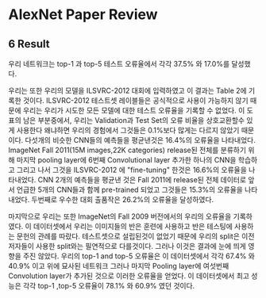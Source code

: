 # AlexNet Paper Review

## 6 Result
우리 네트워크는 top-1 과 top-5 테스트 오류율에서 각각 37.5% 와 17.0%를 달성했다.

우리는 또한 우리의 모델을 ILSVRC-2012 대회에 입력하였고 이 결과는 Table 2에 기록한 것이다.
ILSVRC-2012 테스트셋 레이블들은 공식적으로 사용이 가능하지 않기 때문에 우리는 우리가 시도한 모든 모델에 대한 테스트 오류율을 기록할 수 없었다.
이 도표의 남은 부분중에서, 우리는 Validation과 Test Set의 오류 비율을 상호교환할수 있게 사용한다 왜냐하면 우리의 경험에서 그것들은 0.1%보다 많게는 다르지 않았기 때문이다.
다섯개의 비슷한 CNN들의 예측들을 평균낸것은 16.4%의 오류율을 나타내었다.
ImageNet Fall 2011(15M images,22K categories) release된 전체를 분류하기 위해 마지막 pooling layer에 6번째 Convolutional layer 추가한 하나의 CNN을 학습하고 그리고 나서 그것을 ILSVRC-2012 에 "fine-tuning" 한것은 16.6%의 오류율을 나타내었다.
CNN 2개의 예측들을 평균낸 것은 Fall 2011에 release된 전체 데이터로 앞서 언급한 5개의 CNN들과 함께 pre-trained 되었고 그것들은 15.3%의 오류율을 나타내었다.
두번째로 우수한 대회 출품작은 26.2%의 오류율을 달성하였다.

마지막으로 우리는 또한 ImageNet의 Fall 2009 버전에서의 우리의 오류율을 기록하였다.
이 데이터셋에서 우리는 이미지들의 반은 훈련에 사용하고 반은 테스팅에 사용하는 문헌의 관례를 따랐다.
테스트셋으로 설립된것이 없었기 때문에 우리의 split은 이전 저자들이 사용한 split와는 필연적으로 다를것이다.
그러나 이것은 결과에 눈에 띄게 영향을 주진 않았다.
우리의 top-1 and top-5 오류율은 이 데이터셋에서 각각  67.4% 와 40.9% 이고 위에 묘사된 네트워크 그러나 마지막 Pooling layer에 여섯번째 Convolution layer가 추가된 것으로 이러한 오류율을 얻었다.
이 데이터셋에서 최고 성능은 각각 top-1 ,top-5 오류율이 78.1% 와 60.9% 였던 것이다.

